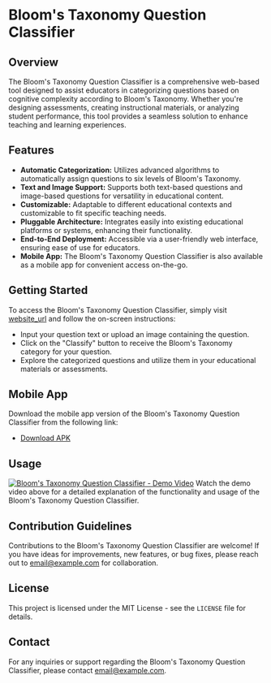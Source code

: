 # Bloom's Taxonomy Question Classifier

## Overview
The Bloom's Taxonomy Question Classifier is a comprehensive web-based tool designed to assist educators in categorizing questions based on cognitive complexity according to Bloom's Taxonomy. Whether you're designing assessments, creating instructional materials, or analyzing student performance, this tool provides a seamless solution to enhance teaching and learning experiences.

## Features
- **Automatic Categorization:** Utilizes advanced algorithms to automatically assign questions to six levels of Bloom's Taxonomy.
- **Text and Image Support:** Supports both text-based questions and image-based questions for versatility in educational content.
- **Customizable:** Adaptable to different educational contexts and customizable to fit specific teaching needs.
- **Pluggable Architecture:** Integrates easily into existing educational platforms or systems, enhancing their functionality.
- **End-to-End Deployment:** Accessible via a user-friendly web interface, ensuring ease of use for educators.
- **Mobile App:** The Bloom's Taxonomy Question Classifier is also available as a mobile app for convenient access on-the-go.

## Getting Started
To access the Bloom's Taxonomy Question Classifier, simply visit [website_url](website_url) and follow the on-screen instructions:
- Input your question text or upload an image containing the question.
- Click on the "Classify" button to receive the Bloom's Taxonomy category for your question.
- Explore the categorized questions and utilize them in your educational materials or assessments.

## Mobile App
Download the mobile app version of the Bloom's Taxonomy Question Classifier from the following link:
- [Download APK](apk_download_url)

## Usage
[![Bloom's Taxonomy Question Classifier - Demo Video](https://youtu.be/KqI7WOVIF8c?list=PLMb6dm0lYNdNX0ijJ1ALZ2y7oVENHsh_L&t=266)](https://www.youtube.com/watch?v=KqI7WOVIF8c&list=PLMb6dm0lYNdNX0ijJ1ALZ2y7oVENHsh_L&index=2)
Watch the demo video above for a detailed explanation of the functionality and usage of the Bloom's Taxonomy Question Classifier.

## Contribution Guidelines
Contributions to the Bloom's Taxonomy Question Classifier are welcome! If you have ideas for improvements, new features, or bug fixes, please reach out to [email@example.com](mailto:email@example.com) for collaboration.

## License
This project is licensed under the MIT License - see the `LICENSE` file for details.

## Contact
For any inquiries or support regarding the Bloom's Taxonomy Question Classifier, please contact [email@example.com](mailto:email@example.com).
